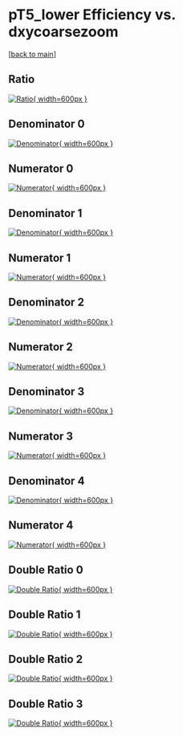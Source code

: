 # pT5_lower Efficiency vs. dxycoarsezoom

[[back to main](./)]



## Ratio

[![Ratio](../mtv/var/pT5_lower_vtr_321_-1_eff_dxycoarsezoom.png){ width=600px }](../mtv/var/pT5_lower_vtr_321_-1_eff_dxycoarsezoom.pdf)

## Denominator 0

[![Denominator](../mtv/den/pT5_lower_vtr_321_-1_eff_dxycoarsezoom_den0.png){ width=600px }](../mtv/den/pT5_lower_vtr_321_-1_eff_dxycoarsezoom_den0.pdf)

## Numerator 0

[![Numerator](../mtv/num/pT5_lower_vtr_321_-1_eff_dxycoarsezoom_num0.png){ width=600px }](../mtv/num/pT5_lower_vtr_321_-1_eff_dxycoarsezoom_num0.pdf)

## Denominator 1

[![Denominator](../mtv/den/pT5_lower_vtr_321_-1_eff_dxycoarsezoom_den1.png){ width=600px }](../mtv/den/pT5_lower_vtr_321_-1_eff_dxycoarsezoom_den1.pdf)

## Numerator 1

[![Numerator](../mtv/num/pT5_lower_vtr_321_-1_eff_dxycoarsezoom_num1.png){ width=600px }](../mtv/num/pT5_lower_vtr_321_-1_eff_dxycoarsezoom_num1.pdf)

## Denominator 2

[![Denominator](../mtv/den/pT5_lower_vtr_321_-1_eff_dxycoarsezoom_den2.png){ width=600px }](../mtv/den/pT5_lower_vtr_321_-1_eff_dxycoarsezoom_den2.pdf)

## Numerator 2

[![Numerator](../mtv/num/pT5_lower_vtr_321_-1_eff_dxycoarsezoom_num2.png){ width=600px }](../mtv/num/pT5_lower_vtr_321_-1_eff_dxycoarsezoom_num2.pdf)

## Denominator 3

[![Denominator](../mtv/den/pT5_lower_vtr_321_-1_eff_dxycoarsezoom_den3.png){ width=600px }](../mtv/den/pT5_lower_vtr_321_-1_eff_dxycoarsezoom_den3.pdf)

## Numerator 3

[![Numerator](../mtv/num/pT5_lower_vtr_321_-1_eff_dxycoarsezoom_num3.png){ width=600px }](../mtv/num/pT5_lower_vtr_321_-1_eff_dxycoarsezoom_num3.pdf)

## Denominator 4

[![Denominator](../mtv/den/pT5_lower_vtr_321_-1_eff_dxycoarsezoom_den4.png){ width=600px }](../mtv/den/pT5_lower_vtr_321_-1_eff_dxycoarsezoom_den4.pdf)

## Numerator 4

[![Numerator](../mtv/num/pT5_lower_vtr_321_-1_eff_dxycoarsezoom_num4.png){ width=600px }](../mtv/num/pT5_lower_vtr_321_-1_eff_dxycoarsezoom_num4.pdf)

## Double Ratio 0

[![Double Ratio](../mtv/ratio/pT5_lower_vtr_321_-1_eff_dxycoarsezoom_ratio0.png){ width=600px }](../mtv/ratio/pT5_lower_vtr_321_-1_eff_dxycoarsezoom_ratio0.pdf)

## Double Ratio 1

[![Double Ratio](../mtv/ratio/pT5_lower_vtr_321_-1_eff_dxycoarsezoom_ratio1.png){ width=600px }](../mtv/ratio/pT5_lower_vtr_321_-1_eff_dxycoarsezoom_ratio1.pdf)

## Double Ratio 2

[![Double Ratio](../mtv/ratio/pT5_lower_vtr_321_-1_eff_dxycoarsezoom_ratio2.png){ width=600px }](../mtv/ratio/pT5_lower_vtr_321_-1_eff_dxycoarsezoom_ratio2.pdf)

## Double Ratio 3

[![Double Ratio](../mtv/ratio/pT5_lower_vtr_321_-1_eff_dxycoarsezoom_ratio3.png){ width=600px }](../mtv/ratio/pT5_lower_vtr_321_-1_eff_dxycoarsezoom_ratio3.pdf)


